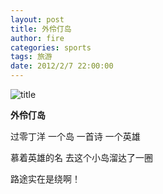 ```yaml
---
layout: post
title: 外伶仃岛
author: fire
categories: sports 
tags: 旅游
date: 2012/2/7 22:00:00
---
```


![title](https://image.sideproject.cn/titlex/titlex_062.jpg)

**外伶仃岛**

过零丁洋 一个岛 一首诗 一个英雄

慕着英雄的名 去这个小岛溜达了一圈

路途实在是绕啊！


